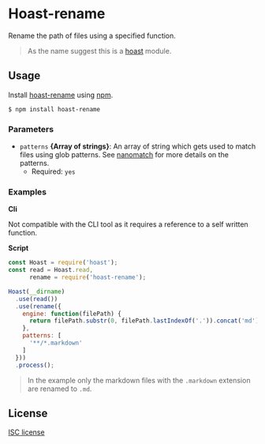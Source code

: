 # Hoast-rename

Rename the path of files using a specified function.

> As the name suggest this is a [hoast](https://github.com/hoast/hoast#readme) module.

## Usage

Install [hoast-rename](https://npmjs.com/package/hoast-rename) using [npm](https://npmjs.com).

```
$ npm install hoast-rename
```

### Parameters

* `patterns` **{Array of strings}**: An array of string which gets used to match files using glob patterns. See [nanomatch](https://github.com/micromatch/nanomatch#readme) for more details on the patterns.
	* Required: `yes`

### Examples

**Cli**

Not compatible with the CLI tool as it requires a reference to a self written function.

**Script**

```javascript
const Hoast = require('hoast');
const read = Hoast.read,
      rename = require('hoast-rename');

Hoast(__dirname)
  .use(read())
  .use(rename({
    engine: function(filePath) {
      return filePath.substr(0, filePath.lastIndexOf('.')).concat('md');
	},
    patterns: [
	  '**/*.markdown'
    ]
  }))
  .process();
```

> In the example only the markdown files with the `.markdown` extension are renamed to `.md`.

## License

[ISC license](https://github.com/hoast/hoast-rename/blob/master/LICENSE)